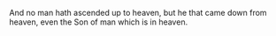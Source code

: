 And no man hath ascended up to heaven, but he that came down from heaven, even the Son of man which is in heaven.
